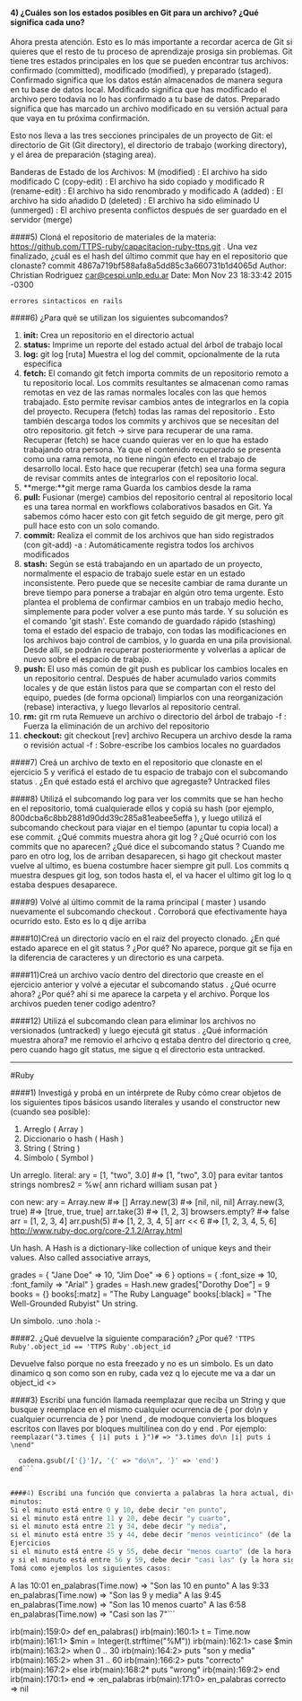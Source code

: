 
#### 4) ¿Cuáles son los estados posibles en Git para un archivo? ¿Qué significa cada uno?
Ahora presta atención. Esto es lo más importante a recordar acerca de Git si quieres que el resto de tu proceso de aprendizaje prosiga sin problemas. Git tiene tres estados principales en los que se pueden encontrar tus archivos: confirmado (committed), modificado (modified), y preparado (staged). Confirmado significa que los datos están almacenados de manera segura en tu base de datos local. Modificado significa que has modificado el archivo pero todavía no lo has confirmado a tu base de datos. Preparado significa que has marcado un archivo modificado en su versión actual para que vaya en tu próxima confirmación.

Esto nos lleva a las tres secciones principales de un proyecto de Git: el directorio de Git (Git directory), el directorio de trabajo (working directory), y el área de preparación (staging area).

Banderas de Estado de los Archivos:
M (modified) : El archivo ha sido modificado
C (copy-edit) : El archivo ha sido copiado y modificado
R (rename-edit) : El archivo ha sido renombrado y modificado
A (added) : El archivo ha sido añadido
D (deleted) : El archivo ha sido eliminado
U (unmerged) : El archivo presenta conflictos después de ser guardado en el servidor (merge)


####5) Cloná el repositorio de materiales de la materia:
https://github.com/TTPS-ruby/capacitacion-ruby-ttps.git . Una vez finalizado, ¿cuál
es el hash del último commit que hay en el repositorio que clonaste?
commit 4867a719bf588afa8a5dd85c3a660731b1d4065d
Author: Christian Rodriguez <car@cespi.unlp.edu.ar>
Date:   Mon Nov 23 18:33:42 2015 -0300

    errores sintacticos en rails

####6) ¿Para qué se utilizan los siguientes subcomandos?
1. **init:** Crea un repositorio en el directorio actual
2. **status:** Imprime un reporte del estado actual del árbol de trabajo local
3. **log:** git log [ruta]
    Muestra el log del commit, opcionalmente de la ruta especifica
4. **fetch:** El comando git fetch importa commits de un repositorio remoto a tu repositorio local. Los commits resultantes se almacenan como ramas remotas en vez de las ramas normales locales con las que hemos trabajado. Esto permite revisar cambios antes de integrarlos en la copia del proyecto.
Recupera (fetch) todas las ramas del repositorio . Esto también descarga todos los commits y archivos que se necesitan del otro repositorio.
git fetch <remote> <branch>  → sirve para recuperar de una rama.
Recuperar (fetch) se hace cuando quieras ver en lo que ha estado trabajando otra persona. Ya que el contenido recuperado se presenta como una rama remota, no tiene ningún efecto en el trabajo de desarrollo local. Esto hace que recuperar (fetch) sea una forma segura de revisar commits antes de integrarlos con el repositorio local.
5. **merge:**git merge rama
    Guarda los cambios desde la rama
6. **pull:** Fusionar (merge) cambios del repositorio central al repositorio local es una tarea normal en workflows colaborativos basados en Git. Ya sabemos cómo hacer esto con git fetch seguido de git merge, pero git pull hace esto con un solo comando.
7. **commit:**  Realiza el commit de los archivos que han sido registrados (con git-add)
      -a : Automáticamente registra todos los archivos modificados
8. **stash:** Según se está trabajando en un apartado de un proyecto, normalmente el espacio de trabajo suele estar en un estado inconsistente. Pero puede que se necesite cambiar de rama durante un breve tiempo para ponerse a trabajar en algún otro tema urgente. Esto plantea el problema de confirmar cambios en un trabajo medio hecho, simplemente para poder volver a ese punto más tarde. Y su solución es el comando 'git stash'.
Este comando de guardado rápido (stashing) toma el estado del espacio de trabajo, con todas las modificaciones en los archivos bajo control de cambios, y lo guarda en una pila provisional. Desde allí, se podrán recuperar posteriormente y volverlas a aplicar de nuevo sobre el espacio de trabajo.
9. **push:** El uso más común de git push es publicar los cambios locales en un repositorio central. Después de haber acumulado varios commits locales y de que están listos para que se compartan con el resto del equipo, puedes (de forma opcional) limpiarlos con una reorganización (rebase) interactiva, y luego llevarlos al repositorio central.
10. **rm:** git rm ruta
    Remueve un archivo o directorio del árbol de trabajo
      -f : Fuerza la eliminación de un archivo del repositorio
11. **checkout:** git checkout [rev] archivo
    Recupera un archivo desde la rama o revisión actual
      -f : Sobre-escribe los cambios locales no guardados

####7) Creá un archivo de texto en el repositorio que clonaste en el ejercicio 5 y verificá el estado de tu espacio de trabajo con el subcomando status . ¿En qué estado está el archivo que agregaste?
Untracked files

####8) Utilizá el subcomando log para ver los commits que se han hecho en el repositorio, tomá cualquierade ellos y copiá su hash (por ejemplo, 800dcba6c8bb2881d90dd39c285a81eabee5effa ), y luego utilizá el subcomando checkout para viajar en el tiempo (apuntar tu copia local) a ese commit. ¿Qué commits muestra ahora git log ? ¿Qué ocurrió con los commits que no aparecen? ¿Qué dice el subcomando status ?
Cuando me paro en otro log, los de arriban desaparecen, si hago git checkout master vuelve al ultimo, es buena costumbre hacer siempre git pull. Los commits q muestra despues git log, son todos hasta el, el va hacer el ultimo git log lo q estaba despues desaparece.

####9) Volvé al último commit de la rama principal ( master ) usando nuevamente el subcomando checkout . Corroborá que efectivamente haya ocurrido esto.
Esto es lo q dije arriba

####10)Creá un directorio vacío en el raiz del proyecto clonado. ¿En qué estado aparece en el git status ? ¿Por qué?
No aparece, porque git se fija en la diferencia de caracteres y un directorio es una carpeta.

####11)Creá un archivo vacío dentro del directorio que creaste en el ejercicio anterior y volvé a ejecutar el subcomando status . ¿Qué ocurre ahora? ¿Por qué?
ahi si me aparece la carpeta y el archivo. Porque los archivos pueden tener codigo adentro?

####12) Utilizá el subcomando clean para eliminar los archivos no versionados (untracked) y luego ejecutá git status . ¿Qué información muestra ahora?
me removio el arhcivo q estaba dentro del directorio q cree, pero cuando hago git status, me sigue q el directorio esta untracked.

* * *

#Ruby

####1) Investigá y probá en un intérprete de Ruby cómo crear objetos de los siguientes tipos básicos usando
literales y usando el constructor new (cuando sea posible):
1. Arreglo ( Array )
2. Diccionario o hash ( Hash )
3. String ( String )
4. Símbolo ( Symbol )

Un arreglo. 
literal:
ary = [1, "two", 3.0] #=> [1, "two", 3.0]
para evitar tantos strings
nombres2 = %w{ ann richard william susan pat }

con new:
ary = Array.new    #=> []
Array.new(3)       #=> [nil, nil, nil]
Array.new(3, true) #=> [true, true, true]
arr.take(3) #=> [1, 2, 3]
browsers.empty? #=> false
arr = [1, 2, 3, 4]
arr.push(5) #=> [1, 2, 3, 4, 5]
arr << 6    #=> [1, 2, 3, 4, 5, 6]
http://www.ruby-doc.org/core-2.1.2/Array.html


Un hash. 
A Hash is a dictionary-like collection of unique keys and their values. Also called associative arrays, 

grades = { "Jane Doe" => 10, "Jim Doe" => 6 }
options = { :font_size => 10, :font_family => "Arial" }
grades = Hash.new
grades["Dorothy Doe"] = 9
books         = {}
books[:matz]  = "The Ruby Language"
books[:black] = "The Well-Grounded Rubyist"
Un string. 

Un símbolo.
:uno
:hola
:-

####2. ¿Qué devuelve la siguiente comparación? ¿Por qué?
```'TTPS Ruby'.object_id == 'TTPS Ruby'.object_id```

Devuelve falso porque no esta freezado y no es un simbolo. Es un dato dinamico q son como son en ruby, cada vez q lo ejecute me va a dar un object_id <>

####3) Escribí una función llamada reemplazar que reciba un String y que busque y reemplace en el mismo cualquier ocurrencia de { por do\n y cualquier ocurrencia de } por \nend , de modoque convierta los bloques escritos con llaves por bloques multilínea con do y end . Por ejemplo:
```reemplazar("3.times { |i| puts i }")# => "3.times do\n |i| puts i \nend"```

```def reemplazar(cadena)
  cadena.gsub(/['{}']/, '{' => "do\n", '}' => 'end')
end```


####4) Escribí una función que convierta a palabras la hora actual, dividiendo en los siguientes rangos los
minutos:
Si el minuto está entre 0 y 10, debe decir "en punto",
si el minuto está entre 11 y 20, debe decir "y cuarto",
si el minuto está entre 21 y 34, debe decir "y media",
si el minuto está entre 35 y 44, debe decir "menos veinticinco" (de la hora siguiente),
Ejercicios
si el minuto está entre 45 y 55, debe decir "menos cuarto" (de la hora siguiente),
y si el minuto está entre 56 y 59, debe decir "casi las" (y la hora siguiente)
Tomá como ejemplos los siguientes casos:
```
 A las 10:01
en_palabras(Time.now)
 => "Son las 10 en punto"
 A las 9:33
en_palabras(Time.now)
 => "Son las 9 y media"
 A las 9:45
en_palabras(Time.now)
 => "Son las 10 menos cuarto"
 A las 6:58
en_palabras(Time.now)
 => "Casi son las 7"```


irb(main):159:0> def en_palabras()
irb(main):160:1> t = Time.now
irb(main):161:1> $min = Integer(t.strftime("%M"))
irb(main):162:1> case $min
irb(main):163:2> when 0 .. 30
irb(main):164:2> puts "son y media"
irb(main):165:2> when 31 .. 60
irb(main):166:2> puts "correcto"
irb(main):167:2> else
irb(main):168:2* puts "wrong"
irb(main):169:2> end
irb(main):170:1> end
=> :en_palabras
irb(main):171:0> en_palabras
correcto
=> nil




